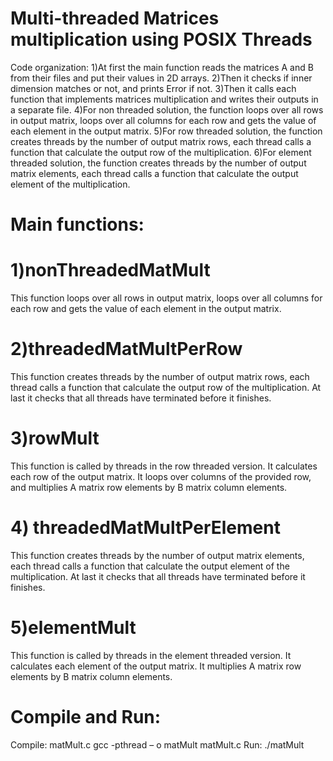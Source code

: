 # Multi-threaded Matrices multiplication using POSIX Threads
Code organization:
1)At first the main function reads the matrices A and B from their files and put
their values in 2D arrays.
2)Then it checks if inner dimension matches or not, and prints Error if not.
3)Then it calls each function that implements matrices multiplication and writes
their outputs in a separate file.
4)For non threaded solution, the function loops over all rows in output matrix,
loops over all columns for each row and gets the value of each element in the
output matrix.
5)For row threaded solution, the function creates threads by the number of
output matrix rows, each thread calls a function that calculate the output row
of the multiplication.
6)For element threaded solution, the function creates threads by the number of
output matrix elements, each thread calls a function that calculate the output
element of the multiplication.
# Main functions:
# 1)nonThreadedMatMult
This function loops over all rows in output matrix, loops over all columns for each
row and gets the value of each element in the output matrix.
# 2)threadedMatMultPerRow
This function creates threads by the number of output matrix rows, each thread calls
a function that calculate the output row of the multiplication. At last it checks that all
threads have terminated before it finishes.
# 3)rowMult
This function is called by threads in the row threaded version. It calculates each row
of the output matrix. It loops over columns of the provided row, and multiplies A
matrix row elements by B matrix column elements.
# 4) threadedMatMultPerElement
This function creates threads by the number of output matrix elements, each thread
calls a function that calculate the output element of the multiplication. At last it
checks that all threads have terminated before it finishes.
# 5)elementMult
This function is called by threads in the element threaded version. It calculates each
element of the output matrix. It multiplies A matrix row elements by B matrix column
elements.
# Compile and Run:
Compile: matMult.c
gcc -pthread – o matMult matMult.c
Run: ./matMult
